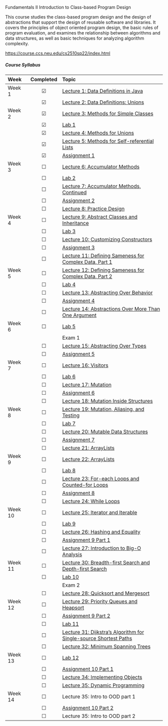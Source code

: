 Fundamentals II
Introduction to Class-based Program Design

This course studies the class-based program design and the design of abstractions that support the design of reusable software and libraries. It covers the principles of object oriented program design, the basic rules of program evaluation, and examines the relationship between algorithms and data structures, as well as basic techniques for analyzing algorithm complexity.

https://course.ccs.neu.edu/cs2510sp22/index.html 


##### Course Syllabus
| Week    |Completed|  Topic                                                                                                                     |
| :----- | :----------: | :--------------------------------------------------------------------------------------------------------------------- |
| Week 1  |  &#9745;  | [Lecture 1: Data Definitions in Java](https://course.ccs.neu.edu/cs2510sp22/lecture1.html)                                |
|         |  &#9745;  | [Lecture 2: Data Definitions: Unions](https://course.ccs.neu.edu/cs2510sp22/lecture2.html)                                |
| Week 2  |  &#9745;  | [Lecture 3: Methods for Simple Classes](https://course.ccs.neu.edu/cs2510sp22/lecture3.html)                              |
|         |  &#9745;  | [Lab 1](https://course.ccs.neu.edu/cs2510sp22/lab1.html)                                                                  |
|         |  &#9745;  | [Lecture 4: Methods for Unions](https://course.ccs.neu.edu/cs2510sp22/lecture4.html)                                      |
|         | &#9745;  | [Lecture 5: Methods for Self-referential Lists](https://course.ccs.neu.edu/cs2510sp22/lecture5.html)                      |
|         |&#9745;  |  [Assignment 1](https://course.ccs.neu.edu/cs2510sp22/assignment1.html)                                                    |
| Week 3  |&#9744;  |  [Lecture 6: Accumulator Methods](https://course.ccs.neu.edu/cs2510sp22/lecture6.html)                                     |
|         |&#9744;  |  [Lab 2](https://course.ccs.neu.edu/cs2510sp22/lab2.html)                                                                  |
|         |&#9744;  |  [Lecture 7: Accumulator Methods, Continued](https://course.ccs.neu.edu/cs2510sp22/lecture7.html)                          |
|         |&#9744;  |  [Assignment 2](https://course.ccs.neu.edu/cs2510sp22/assignment2.html)                                                    |
|         |&#9744;  |  [Lecture 8: Practice Design](https://course.ccs.neu.edu/cs2510sp22/lecture8.html)                                         |
| Week 4  |&#9744;  |  [Lecture 9: Abstract Classes and Inheritance](https://course.ccs.neu.edu/cs2510sp22/lecture9.html)                        |
|         |&#9744;  |  [Lab 3](https://course.ccs.neu.edu/cs2510sp22/lab3.html)                                                                  |
|         |&#9744;  |  [Lecture 10: Customizing Constructors](https://course.ccs.neu.edu/cs2510sp22/lecture10.html)                              |
|         |&#9744;  |  [Assignment 3](https://course.ccs.neu.edu/cs2510sp22/assignment3.html)                                                    |
|         |&#9744;  |  [Lecture 11: Defining Sameness for Complex Data, Part 1](https://course.ccs.neu.edu/cs2510sp22/lecture11.html)            |
| Week 5  |&#9744;  |  [Lecture 12: Defining Sameness for Complex Data, Part 2](https://course.ccs.neu.edu/cs2510sp22/lecture12.html)            |
|         | &#9744;  | [Lab 4](https://course.ccs.neu.edu/cs2510sp22/lab4.html)                                                                  |
|         | &#9744;  | [Lecture 13: Abstracting Over Behavior](https://course.ccs.neu.edu/cs2510sp22/lecture13.html)                             |
|         | &#9744;  | [Assignment 4](https://course.ccs.neu.edu/cs2510sp22/assignment4.html)                                                    |
|         | &#9744;  | [Lecture 14: Abstractions Over More Than One Argument](https://course.ccs.neu.edu/cs2510sp22/lecture14.html)              |
| Week 6  |&#9744;  |  [Lab 5](https://course.ccs.neu.edu/cs2510sp22/lab5.html)                                                                  |
|         | |  Exam 1                                                                                                                    |
|         |&#9744;  |  [Lecture 15: Abstracting Over Types](https://course.ccs.neu.edu/cs2510sp22/lecture15.html)                                |
|         |&#9744;  |  [Assignment 5](https://course.ccs.neu.edu/cs2510sp22/assignment5.html)                                                    |
| Week 7  |&#9744;  |  [Lecture 16: Visitors](https://course.ccs.neu.edu/cs2510sp22/lecture16.html)                                              |
|         |&#9744;  |  [Lab 6](https://course.ccs.neu.edu/cs2510sp22/lab6.html)                                                                  |
|         |&#9744;  |  [Lecture 17: Mutation](https://course.ccs.neu.edu/cs2510sp22/lecture17.html)                                              |
|         |&#9744;  |  [Assignment 6](https://course.ccs.neu.edu/cs2510sp22/assignment6.html)                                                    |
|         | &#9744;  | [Lecture 18: Mutation Inside Structures](https://course.ccs.neu.edu/cs2510sp22/lecture18.html)                            |
| Week 8  | &#9744;  | [Lecture 19: Mutation, Aliasing, and Testing](https://course.ccs.neu.edu/cs2510sp22/lecture19.html)                       |
|         |&#9744;  |  [Lab 7](https://course.ccs.neu.edu/cs2510sp22/lab7.html)                                                                  |
|         |&#9744;  |  [Lecture 20: Mutable Data Structures](https://course.ccs.neu.edu/cs2510sp22/lecture20.html)                               |
|         |&#9744;  |  [Assignment 7](https://course.ccs.neu.edu/cs2510sp22/assignment7.html)                                                    |
|         |&#9744;  |  [Lecture 21: ArrayLists](https://course.ccs.neu.edu/cs2510sp22/lecture21.html)                                            |
| Week 9  |&#9744;  |  [Lecture 22: ArrayLists](https://course.ccs.neu.edu/cs2510sp22/lecture22.html)                                            |
|         |&#9744;  |  [Lab 8](https://course.ccs.neu.edu/cs2510sp22/lab8.html)                                                                  |
|         |&#9744;  |  [Lecture 23: For-each Loops and Counted-for Loops](https://course.ccs.neu.edu/cs2510sp22/lecture23.html)                  |
|         |&#9744;  |  [Assignment 8](https://course.ccs.neu.edu/cs2510sp22/assignment8.html)                                                    |
|         |&#9744;  |  [Lecture 24: While Loops](https://course.ccs.neu.edu/cs2510sp22/lecture24.html)                                           |
| Week 10 |&#9744;  |  [Lecture 25: Iterator and Iterable](https://course.ccs.neu.edu/cs2510sp22/lecture25.html)                                 |
|         |&#9744;  |  [Lab 9](https://course.ccs.neu.edu/cs2510sp22/lab9.html)                                                                  |
|         |&#9744;  |  [Lecture 26: Hashing and Equality](https://course.ccs.neu.edu/cs2510sp22/lecture26.html)                                  |
|         |&#9744;  |  [Assignment 9 Part 1](https://course.ccs.neu.edu/cs2510sp22/assignment9.html)                                             |
|         |&#9744;  |  [Lecture 27: Introduction to Big-O Analysis](https://course.ccs.neu.edu/cs2510sp22/lecture27.html)                        |
| Week 11 |&#9744;  |  [Lecture 30: Breadth-first Search and Depth-first Search](https://course.ccs.neu.edu/cs2510sp22/lecture30.html)           |
|         |&#9744;  |  [Lab 10](https://course.ccs.neu.edu/cs2510sp22/lab10.html)                                                                |
|         | |  Exam 2                                                                                                                    |
|         |&#9744;  |  [Lecture 28: Quicksort and Mergesort](https://course.ccs.neu.edu/cs2510sp22/lecture28.html)                               |
| Week 12 |&#9744;  |  [Lecture 29: Priority Queues and Heapsort](https://course.ccs.neu.edu/cs2510sp22/lecture29.html)                          |
|         |&#9744;  |  [Assignment 9 Part 2](https://course.ccs.neu.edu/cs2510sp22/assignment9.html)                                             |
|         |&#9744;  |  [Lab 11](https://course.ccs.neu.edu/cs2510sp22/lab11.html)                                                                |
|         |&#9744;  |  [Lecture 31: Dijkstra’s Algorithm for Single-source Shortest Paths](https://course.ccs.neu.edu/cs2510sp22/lecture31.html) |
|         |&#9744;  |  [Lecture 32: Minimum Spanning Trees](https://course.ccs.neu.edu/cs2510sp22/lecture32.html)                                |
| Week 13 |&#9744;  |  [Lab 12](https://course.ccs.neu.edu/cs2510sp22/lab12.html)                                                                |
|         | &#9744;  | [Assignment 10 Part 1](https://course.ccs.neu.edu/cs2510sp22/assignment10.html)                                           |
|         | &#9744;  | [Lecture 34: Implementing Objects](https://course.ccs.neu.edu/cs2510sp22/lecture34.html)                                  |
|         |&#9744;  |  [Lecture 35: Dynamic Programming](https://course.ccs.neu.edu/cs2510sp22/lecture35.html)                                   |
| Week 14 | &#9744;  | Lecture 35: Intro to OOD part 1                                                                                           |
|         |&#9744;  |  [Assignment 10 Part 2](https://course.ccs.neu.edu/cs2510sp22/assignment10.html)                                           |
|         |&#9744;  |  Lecture 35: Intro to OOD part 2                                                                                           |
